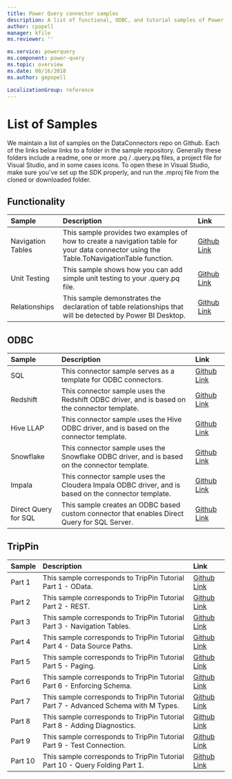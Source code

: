 ```yaml
---
title: Power Query connector samples
description: A list of functional, ODBC, and tutorial samples of Power Query connectors
author: cpopell
manager: kfile
ms.reviewer: ''

ms.service: powerquery
ms.component: power-query
ms.topic: overview
ms.date: 08/16/2018
ms.author: gepopell

LocalizationGroup: reference
---
```


# List of Samples

We maintain a list of samples on the DataConnectors repo on Github. Each of the links below links to a folder in the sample repository. Generally these folders include a readme, one or more .pq / .query.pq files, a project file for Visual Studio, and in some cases icons. To open these in Visual Studio, make sure you've set up the SDK properly, and run the .mproj file from the cloned or downloaded folder.

## Functionality


| Sample | Description | Link |
| :--- | :--- | :------------------------------------------- |
| Navigation Tables | This sample provides two examples of how to create a navigation table for your data connector using the Table.ToNavigationTable function. | [Github Link](https://github.com/Microsoft/DataConnectors/tree/master/samples/NavigationTable) |
| Unit Testing | This sample shows how you can add simple unit testing to your <extension>.query.pq file. | [Github Link](https://github.com/Microsoft/DataConnectors/tree/master/samples/UnitTesting) |
| Relationships | This sample demonstrates the declaration of table relationships that will be detected by Power BI Desktop. | [Github Link](https://github.com/Microsoft/DataConnectors/tree/master/samples/Relationships) |

## ODBC

| Sample | Description | Link |
| :--- | :--- | :--- |
| SQL | This connector sample serves as a template for ODBC connectors. | [Github Link](https://github.com/Microsoft/DataConnectors/tree/master/samples/ODBC/SqlODBC) |
| Redshift | This connector sample uses the Redshift ODBC driver, and is based on the connector template. | [Github Link](https://github.com/Microsoft/DataConnectors/tree/master/samples/ODBC/RedshiftODBC) |
| Hive LLAP | This connector sample uses the Hive ODBC driver, and is based on the connector template. | [Github Link](https://github.com/Microsoft/DataConnectors/tree/master/samples/ODBC/HiveSample) |
| Snowflake | This connector sample uses the Snowflake ODBC driver, and is based on the connector template. | [Github Link](https://github.com/Microsoft/DataConnectors/tree/master/samples/ODBC/SnowflakeODBC) |
| Impala | This connector sample uses the Cloudera Impala ODBC driver, and is based on the connector template. | [Github Link](https://github.com/Microsoft/DataConnectors/tree/master/samples/ODBC/ImpalaODBC)
| Direct Query for SQL | This sample creates an ODBC based custom connector that enables Direct Query for SQL Server. | [Github Link](https://github.com/Microsoft/DataConnectors/tree/master/samples/DirectQueryForSQL) |

## TripPin

| Sample | Description | Link |
| :--- | :--- | :--- |
| Part 1 | This sample corresponds to TripPin Tutorial Part 1 - OData. | [Github Link](https://github.com/Microsoft/DataConnectors/tree/master/samples/TripPin/1-OData) |
| Part 2 | This sample corresponds to TripPin Tutorial Part 2 - REST. | [Github Link](https://github.com/Microsoft/DataConnectors/tree/master/samples/TripPin/2-Rest) |
| Part 3 | This sample corresponds to TripPin Tutorial Part 3 - Navigation Tables. | [Github Link](https://github.com/Microsoft/DataConnectors/tree/master/samples/TripPin/3-NavTables) |
| Part 4 | This sample corresponds to TripPin Tutorial Part 4 - Data Source Paths. | [Github Link](https://github.com/Microsoft/DataConnectors/tree/master/samples/TripPin/4-Paths) |
| Part 5 | This sample corresponds to TripPin Tutorial Part 5 - Paging. | [Github Link](https://github.com/Microsoft/DataConnectors/tree/master/samples/TripPin/5-Paging) |
| Part 6 | This sample corresponds to TripPin Tutorial Part 6 - Enforcing Schema. | [Github Link](https://github.com/Microsoft/DataConnectors/tree/master/samples/TripPin/6-Schema) |
| Part 7 | This sample corresponds to TripPin Tutorial Part 7 - Advanced Schema with M Types. | [Github Link](https://github.com/Microsoft/DataConnectors/tree/master/samples/TripPin/7-AdvancedSchema) |
| Part 8 | This sample corresponds to TripPin Tutorial Part 8 - Adding Diagnostics. | [Github Link](https://github.com/Microsoft/DataConnectors/tree/master/samples/TripPin/8-Diagnostics) |
| Part 9 | This sample corresponds to TripPin Tutorial Part 9 - Test Connection. | [Github Link](https://github.com/Microsoft/DataConnectors/tree/master/samples/TripPin/9-TestConnection) |
| Part 10 | This sample corresponds to TripPin Tutorial Part 10 - Query Folding Part 1. | [Github Link](https://github.com/Microsoft/DataConnectors/tree/master/samples/TripPin/10-TableView1) |

